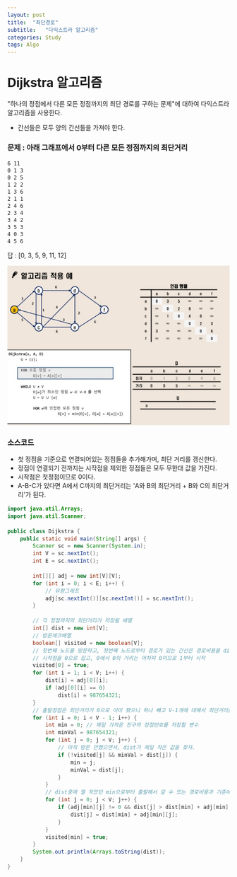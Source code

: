 ```yaml
---
layout: post
title:  "최단경로"
subtitle:   "다익스트라 알고리즘"
categories: Study
tags: Algo
---
```


# Dijkstra 알고리즘
"하나의 정점에서 다른 모든 정점까지의 최단 경로를 구하는 문제"에 대하여 다익스트라 알고리즘을 사용한다. 

- 간선들은 모두 양의 간선들을 가져야 한다. 


### 문제 : 아래 그래프에서 0부터 다른 모든 정점까지의 최단거리
~~~
6 11
0 1 3
0 2 5
1 2 2
1 3 6
2 1 1
2 4 6
2 3 4
3 4 2
3 5 3
4 0 3
4 5 6
~~~

답 : [0, 3, 5, 9, 11, 12]

![Dijkstra](/assets/img/Study/algo/Dijkstra.jpg)

### 소스코드 
- 첫 정점을 기준으로 연결되어있는 정점들을 추가해가며, 최단 거리를 갱신한다. 
- 정점이 연결되기 전까지는 시작점을 제외한 정점들은 모두 무한대 값을 가진다. 
- 시작점은 첫정점이므로 0이다. 
- A-B-C가 있다면 A에서 C까지의 최단거리는 'A와 B의 최단거리 + B와 C의 최단거리'가 된다.

~~~ java
import java.util.Arrays;
import java.util.Scanner;

public class Dijkstra {
	public static void main(String[] args) {
		Scanner sc = new Scanner(System.in);
		int V = sc.nextInt();
		int E = sc.nextInt();

		int[][] adj = new int[V][V];
		for (int i = 0; i < E; i++) {
			// 유향그래프
			adj[sc.nextInt()][sc.nextInt()] = sc.nextInt();
		}

		// 각 정점까지의 최단거리가 저장될 배열
		int[] dist = new int[V];
		// 방문체크배열
		boolean[] visited = new boolean[V];
		// 첫번째 노드를 방문하고, 첫번째 노드로부터 경로가 있는 간선은 경로비용을 dist에 써주고 없는 곳은 무한대를 적어주자.
		// 시작점을 0으로 잡고, 0에서 0의 거리는 어차피 0이므로 1부터 시작
		visited[0] = true;
		for (int i = 1; i < V; i++) {
			dist[i] = adj[0][i];
			if (adj[0][i] == 0)
				dist[i] = 987654321;
		}
		// 출발정점은 최단거리가 0으로 이미 됐으니 하나 빼고 V-1개에 대해서 최단거리를 찾자.
		for (int i = 0; i < V - 1; i++) {
			int min = 0; // 제일 가까운 친구의 정점번호를 저장할 변수
			int minVal = 987654321;
			for (int j = 0; j < V; j++) {
				// 아직 방문 안했으면서, dist가 제일 작은 값을 찾자.
				if (!visited[j] && minVal > dist[j]) {
					min = j;
					minVal = dist[j];
				}
			}
			// dist중에 젤 작았던 min으로부터 출발해서 갈 수 있는 경로비용과 기존에 알고있던 경로비용 중 작은값으로 dist업데이트
			for (int j = 0; j < V; j++) {
				if (adj[min][j] != 0 && dist[j] > dist[min] + adj[min][j]) {
					dist[j] = dist[min] + adj[min][j];
				}
			}
			visited[min] = true;
		}
		System.out.println(Arrays.toString(dist));
	}
}
~~~
